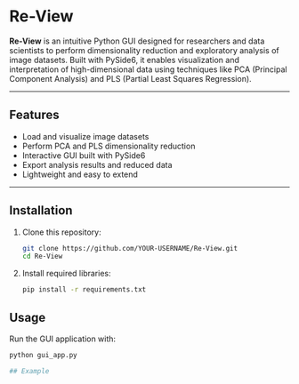# Re-View

**Re-View** is an intuitive Python GUI designed for researchers and data scientists to perform dimensionality reduction and exploratory analysis of image datasets. Built with PySide6, it enables visualization and interpretation of high-dimensional data using techniques like PCA (Principal Component Analysis) and PLS (Partial Least Squares Regression).

---

## Features
- Load and visualize image datasets
- Perform PCA and PLS dimensionality reduction
- Interactive GUI built with PySide6
- Export analysis results and reduced data
- Lightweight and easy to extend

---
  
## Installation

1. Clone this repository:
   ```bash
   git clone https://github.com/YOUR-USERNAME/Re-View.git
   cd Re-View
2. Install required libraries:
   ```bash
   pip install -r requirements.txt

## Usage
Run the GUI application with:
   ```bash
   python gui_app.py

## Example     

